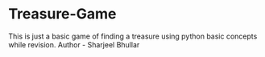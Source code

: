 # Treasure-Game
This is just a basic game of finding a treasure using python basic concepts while revision.
Author - Sharjeel Bhullar
